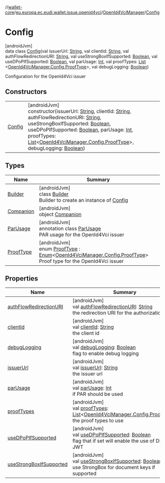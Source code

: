 //[wallet-core](../../../../index.md)/[eu.europa.ec.eudi.wallet.issue.openid4vci](../../index.md)/[OpenId4VciManager](../index.md)/[Config](index.md)

# Config

[androidJvm]\
data class [Config](index.md)(val
issuerUrl: [String](https://kotlinlang.org/api/latest/jvm/stdlib/kotlin/-string/index.html), val
clientId: [String](https://kotlinlang.org/api/latest/jvm/stdlib/kotlin/-string/index.html), val
authFlowRedirectionURI: [String](https://kotlinlang.org/api/latest/jvm/stdlib/kotlin/-string/index.html), val
useStrongBoxIfSupported: [Boolean](https://kotlinlang.org/api/latest/jvm/stdlib/kotlin/-boolean/index.html), val
useDPoPIfSupported: [Boolean](https://kotlinlang.org/api/latest/jvm/stdlib/kotlin/-boolean/index.html), val
parUsage: [Int](https://kotlinlang.org/api/latest/jvm/stdlib/kotlin/-int/index.html), val
proofTypes: [List](https://kotlinlang.org/api/latest/jvm/stdlib/kotlin.collections/-list/index.html)
&lt;[OpenId4VciManager.Config.ProofType](-proof-type/index.md)&gt;, val
debugLogging: [Boolean](https://kotlinlang.org/api/latest/jvm/stdlib/kotlin/-boolean/index.html))

Configuration for the OpenId4Vci issuer

## Constructors

|                      |                                                                                                                                                                                                                                                                                                                                                                                                                                                                                                                                                                                                                                                                                                                                                                                                                                                                                                                     |
|----------------------|---------------------------------------------------------------------------------------------------------------------------------------------------------------------------------------------------------------------------------------------------------------------------------------------------------------------------------------------------------------------------------------------------------------------------------------------------------------------------------------------------------------------------------------------------------------------------------------------------------------------------------------------------------------------------------------------------------------------------------------------------------------------------------------------------------------------------------------------------------------------------------------------------------------------|
| [Config](-config.md) | [androidJvm]<br>constructor(issuerUrl: [String](https://kotlinlang.org/api/latest/jvm/stdlib/kotlin/-string/index.html), clientId: [String](https://kotlinlang.org/api/latest/jvm/stdlib/kotlin/-string/index.html), authFlowRedirectionURI: [String](https://kotlinlang.org/api/latest/jvm/stdlib/kotlin/-string/index.html), useStrongBoxIfSupported: [Boolean](https://kotlinlang.org/api/latest/jvm/stdlib/kotlin/-boolean/index.html), useDPoPIfSupported: [Boolean](https://kotlinlang.org/api/latest/jvm/stdlib/kotlin/-boolean/index.html), parUsage: [Int](https://kotlinlang.org/api/latest/jvm/stdlib/kotlin/-int/index.html), proofTypes: [List](https://kotlinlang.org/api/latest/jvm/stdlib/kotlin.collections/-list/index.html)&lt;[OpenId4VciManager.Config.ProofType](-proof-type/index.md)&gt;, debugLogging: [Boolean](https://kotlinlang.org/api/latest/jvm/stdlib/kotlin/-boolean/index.html)) |

## Types

| Name                              | Summary                                                                                                                                                                                                                                          |
|-----------------------------------|--------------------------------------------------------------------------------------------------------------------------------------------------------------------------------------------------------------------------------------------------|
| [Builder](-builder/index.md)      | [androidJvm]<br>class [Builder](-builder/index.md)<br>Builder to create an instance of [Config](index.md)                                                                                                                                        |
| [Companion](-companion/index.md)  | [androidJvm]<br>object [Companion](-companion/index.md)                                                                                                                                                                                          |
| [ParUsage](-par-usage/index.md)   | [androidJvm]<br>annotation class [ParUsage](-par-usage/index.md)<br>PAR usage for the OpenId4Vci issuer                                                                                                                                          |
| [ProofType](-proof-type/index.md) | [androidJvm]<br>enum [ProofType](-proof-type/index.md) : [Enum](https://kotlinlang.org/api/latest/jvm/stdlib/kotlin/-enum/index.html)&lt;[OpenId4VciManager.Config.ProofType](-proof-type/index.md)&gt; <br>Proof type for the OpenId4Vci issuer |

## Properties

| Name                                                      | Summary                                                                                                                                                                                                                                |
|-----------------------------------------------------------|----------------------------------------------------------------------------------------------------------------------------------------------------------------------------------------------------------------------------------------|
| [authFlowRedirectionURI](auth-flow-redirection-u-r-i.md)  | [androidJvm]<br>val [authFlowRedirectionURI](auth-flow-redirection-u-r-i.md): [String](https://kotlinlang.org/api/latest/jvm/stdlib/kotlin/-string/index.html)<br>the redirection URI for the authorization flow                       |
| [clientId](client-id.md)                                  | [androidJvm]<br>val [clientId](client-id.md): [String](https://kotlinlang.org/api/latest/jvm/stdlib/kotlin/-string/index.html)<br>the client id                                                                                        |
| [debugLogging](debug-logging.md)                          | [androidJvm]<br>val [debugLogging](debug-logging.md): [Boolean](https://kotlinlang.org/api/latest/jvm/stdlib/kotlin/-boolean/index.html)<br>flag to enable debug logging                                                               |
| [issuerUrl](issuer-url.md)                                | [androidJvm]<br>val [issuerUrl](issuer-url.md): [String](https://kotlinlang.org/api/latest/jvm/stdlib/kotlin/-string/index.html)<br>the issuer url                                                                                     |
| [parUsage](par-usage.md)                                  | [androidJvm]<br>val [parUsage](par-usage.md): [Int](https://kotlinlang.org/api/latest/jvm/stdlib/kotlin/-int/index.html)<br>if PAR should be used                                                                                      |
| [proofTypes](proof-types.md)                              | [androidJvm]<br>val [proofTypes](proof-types.md): [List](https://kotlinlang.org/api/latest/jvm/stdlib/kotlin.collections/-list/index.html)&lt;[OpenId4VciManager.Config.ProofType](-proof-type/index.md)&gt;<br>the proof types to use |
| [useDPoPIfSupported](use-d-po-p-if-supported.md)          | [androidJvm]<br>val [useDPoPIfSupported](use-d-po-p-if-supported.md): [Boolean](https://kotlinlang.org/api/latest/jvm/stdlib/kotlin/-boolean/index.html)<br>flag that if set will enable the use of DPoP JWT                           |
| [useStrongBoxIfSupported](use-strong-box-if-supported.md) | [androidJvm]<br>val [useStrongBoxIfSupported](use-strong-box-if-supported.md): [Boolean](https://kotlinlang.org/api/latest/jvm/stdlib/kotlin/-boolean/index.html)<br>use StrongBox for document keys if supported                      |
